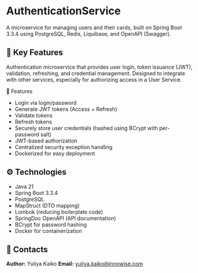 # AuthenticationService  
A microservice for managing users and their cards, built on Spring Boot 3.3.4 using PostgreSQL, Redis, Liquibase, and OpenAPI (Swagger).

## 🚀 Key Features  
Authentication microservice that provides user login, token issuance (JWT), validation, refreshing, and credential management. Designed to integrate with other services, especially for authorizing access in a User Service.

🚀 Features
- Login via login/password
- Generate JWT tokens (Access + Refresh)
- Validate tokens
- Refresh tokens
- Securely store user credentials (hashed using BCrypt with per-password salt)
- JWT-based authorization
- Centralized security exception handling
- Dockerized for easy deployment

## ⚙️ Technologies
- Java 21
- Spring Boot 3.3.4
- PostgreSQL 
- MapStruct (DTO mapping)
- Lombok (reducing boilerplate code)
- SpringDoc OpenAPI (API documentation)
- BCrypt for password hashing
- Docker for containerization


## 📩 Contacts
**Author:** Yuliya Kaiko
**Email:** yuliya.kaiko@innowise.com


